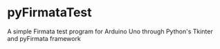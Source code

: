 # pyFirmataTest
A simple Firmata test program for Arduino Uno through Python's Tkinter and pyFirmata framework
